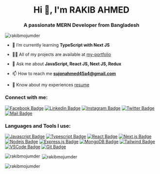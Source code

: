 
<h1 align="center">Hi 👋, I'm RAKIB AHMED</h1>
<h3 align="center">A passionate MERN Developer from Bangladesh</h3>

<p align="left"> <img src="https://komarev.com/ghpvc/?username=rakibmojumder&label=Profile%20views&color=0e75b6&style=flat" alt="rakibmojumder" /> </p>

- 🌱 I’m currently learning **TypeScript with Next JS**

- 👨‍💻 All of my projects are available at [my-portfolio](https://rakib-info.vercel.app)

- 💬 Ask me about **JavaScript, React JS, Next JS, Redux**

- 📫 How to reach me **sujonahmed45a4@gmail.com**

- 📄 Know about my experiences [resume](https://drive.google.com/file/d/1Mg8g6woxuh8fjkAcU2kdtSH0652g7C7d/view)

<h3 align="left">Connect with me:</h3>

[![Facebook Badge](https://img.shields.io/badge/Facebook-1877F2?style=for-the-badge&logo=facebook&logoColor=white)](https://www.facebook.com/people/Rakib-Ahmed/pfbid098127FMo8oMPB82RzXsXEHGoWSFjAFh676iJLg1TeWkZjGvxsRT4h97kZdEK6R1ml/) [![Linkedin Badge](https://img.shields.io/badge/LinkedIn-0077B5?style=for-the-badge&logo=linkedin&logoColor=white)](https://www.linkedin.com/in/rakib-ahmed4554/) [![Instagram Badge](https://img.shields.io/badge/Instagram-E4405F?style=for-the-badge&logo=instagram&logoColor=white)](https://www.instagram.com/sujonahmed45a4/) [![Twitter Badge](https://img.shields.io/badge/Twitter-1DA1F2?style=for-the-badge&logo=twitter&logoColor=white)](https://twitter.com/RakibMojumder9) [![Mail Badge](https://img.shields.io/badge/Gmail-D14836?style=for-the-badge&logo=gmail&logoColor=white)](mailto:sujonahmed45a4@gmail.com)

<h3 align="left">Languages and Tools I use:</h3>

[![Javascript Badge](https://img.shields.io/badge/-Javascript-F0DB4F?style=for-the-badge&labelColor=black&logo=javascript&logoColor=F0DB4F)](#) [![Typescript Badge](https://img.shields.io/badge/-Typescript-007acc?style=for-the-badge&labelColor=black&logo=typescript&logoColor=007acc)](#) [![React Badge](https://img.shields.io/badge/-React-61DBFB?style=for-the-badge&labelColor=black&logo=react&logoColor=61DBFB)](#) [![Next.js Badge](https://img.shields.io/badge/next.js-000000?style=for-the-badge&logo=nextdotjs&logoColor=white)](#) [![Nodejs Badge](https://img.shields.io/badge/-Nodejs-3C873A?style=for-the-badge&labelColor=black&logo=node.js&logoColor=3C873A)](#) [![Express.js Badge](https://img.shields.io/badge/Express.js-000000?style=for-the-badge&logo=express&logoColor=white)](#) [![MongoDB Badge](https://img.shields.io/badge/MongoDB-4EA94B?style=for-the-badge&logo=mongodb&logoColor=white)](#) [![Tailwind Badge](https://img.shields.io/badge/Tailwind%20CSS-092749?style=for-the-badge&logo=tailwindcss&logoColor=06B6D4&labelColor=000000)](#) [![VSCode Badge](https://img.shields.io/badge/Visual_Studio-5C2D91?style=for-the-badge&logo=visual%20studio&logoColor=white)](#) [![Git Badge](https://img.shields.io/badge/Git-F05032?style=for-the-badge&logo=git&logoColor=white)](#)

<p><img align="left" src="https://github-readme-stats.vercel.app/api/top-langs?username=rakibmojumder&show_icons=true&locale=en&layout=compact" alt="rakibmojumder" /></p>

<p>&nbsp;<img align="center" src="https://github-readme-stats.vercel.app/api?username=rakibmojumder&show_icons=true&locale=en" alt="rakibmojumder" /></p>

<p><img align="center" src="https://github-readme-streak-stats.herokuapp.com/?user=rakibmojumder&" alt="rakibmojumder" /></p>

